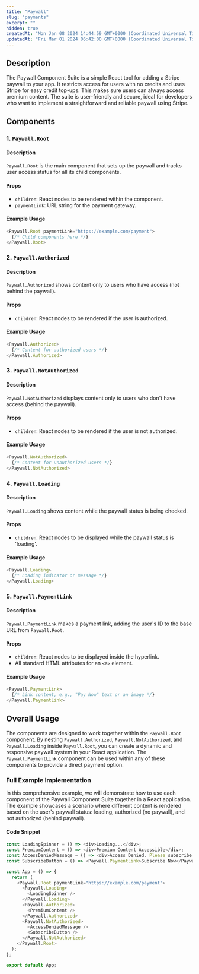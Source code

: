 ```yaml
---
title: "Paywall"
slug: "payments"
excerpt: ""
hidden: true
createdAt: "Mon Jan 08 2024 14:44:59 GMT+0000 (Coordinated Universal Time)"
updatedAt: "Fri Mar 01 2024 06:42:00 GMT+0000 (Coordinated Universal Time)"
---
```

## Description

The Paywall Component Suite is a simple React tool for adding a Stripe paywall to your app. It restricts access for users with no credits and uses Stripe for easy credit top-ups. This makes sure users can always access premium content. The suite is user-friendly and secure, ideal for developers who want to implement a straightforward and reliable paywall using Stripe.

## Components

### 1. `Paywall.Root`

#### Description

`Paywall.Root` is the main component that sets up the paywall and tracks user access status for all its child components.

#### Props

- `children`: React nodes to be rendered within the component.
- `paymentLink`: URL string for the payment gateway.

#### Example Usage

```typescript
<Paywall.Root paymentLink="https://example.com/payment">
  {/* Child components here */}
</Paywall.Root>
```

### 2. `Paywall.Authorized`

#### Description

`Paywall.Authorized` shows content only to users who have access (not behind the paywall).

#### Props

- `children`: React nodes to be rendered if the user is authorized.

#### Example Usage

```typescript
<Paywall.Authorized>
  {/* Content for authorized users */}
</Paywall.Authorized>
```

### 3. `Paywall.NotAuthorized`

#### Description

`Paywall.NotAuthorized` displays content only to users who don't have access (behind the paywall).

#### Props

- `children`: React nodes to be rendered if the user is not authorized.

#### Example Usage

```typescript
<Paywall.NotAuthorized>
  {/* Content for unauthorized users */}
</Paywall.NotAuthorized>
```

### 4. `Paywall.Loading`

#### Description

`Paywall.Loading` shows content while the paywall status is being checked.

#### Props

- `children`: React nodes to be displayed while the paywall status is 'loading'.

#### Example Usage

```typescript
<Paywall.Loading>
  {/* Loading indicator or message */}
</Paywall.Loading>
```

### 5. `Paywall.PaymentLink`

#### Description

`Paywall.PaymentLink` makes a payment link, adding the user's ID to the base URL from `Paywall.Root`.

#### Props

- `children`: React nodes to be displayed inside the hyperlink.
- All standard HTML attributes for an `<a>` element.

#### Example Usage

```typescript
<Paywall.PaymentLink>
  {/* Link content, e.g., "Pay Now" text or an image */}
</Paywall.PaymentLink>
```

## Overall Usage

The components are designed to work together within the `Paywall.Root` component. By nesting `Paywall.Authorized`, `Paywall.NotAuthorized`, and `Paywall.Loading` inside `Paywall.Root`, you can create a dynamic and responsive paywall system in your React application. The `Paywall.PaymentLink` component can be used within any of these components to provide a direct payment option.

### Full Example Implementation

In this comprehensive example, we will demonstrate how to use each component of the Paywall Component Suite together in a React application. The example showcases a scenario where different content is rendered based on the user's paywall status: loading, authorized (no paywall), and not authorized (behind paywall).

#### Code Snippet

```typescript
const LoadingSpinner = () => <div>Loading...</div>;
const PremiumContent = () => <div>Premium Content Accessible</div>;
const AccessDeniedMessage = () => <div>Access Denied. Please subscribe to access premium content.</div>;
const SubscribeButton = () => <Paywall.PaymentLink>Subscribe Now</Paywall.PaymentLink>;

const App = () => {
  return (
    <Paywall.Root paymentLink="https://example.com/payment">
      <Paywall.Loading>
        <LoadingSpinner />
      </Paywall.Loading>
      <Paywall.Authorized>
        <PremiumContent />
      </Paywall.Authorized>
      <Paywall.NotAuthorized>
        <AccessDeniedMessage />
        <SubscribeButton />
      </Paywall.NotAuthorized>
    </Paywall.Root>
  );
};

export default App;
```
